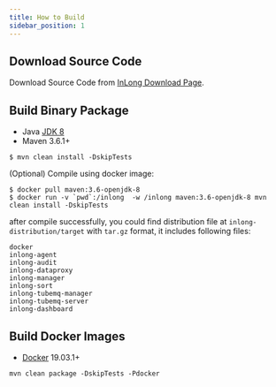 ```yaml
---
title: How to Build
sidebar_position: 1
---
```

## Download Source Code
Download Source Code from [InLong Download Page](https://inlong.apache.org/download).

## Build Binary Package
- Java [JDK 8](https://adoptopenjdk.net/?variant=openjdk8)
- Maven 3.6.1+

```shell
$ mvn clean install -DskipTests
```
(Optional) Compile using docker image:
```shell
$ docker pull maven:3.6-openjdk-8
$ docker run -v `pwd`:/inlong  -w /inlong maven:3.6-openjdk-8 mvn clean install -DskipTests
```
after compile successfully, you could find distribution file at `inlong-distribution/target` with `tar.gz` format, it includes following files:
```
docker
inlong-agent
inlong-audit
inlong-dataproxy
inlong-manager
inlong-sort
inlong-tubemq-manager
inlong-tubemq-server
inlong-dashboard
```

## Build Docker Images
- [Docker](https://docs.docker.com/engine/install/) 19.03.1+

```shell
mvn clean package -DskipTests -Pdocker
```